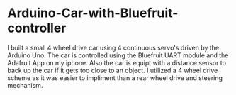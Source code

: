 # Arduino-Car-with-Bluefruit-controller
I built a small 4 wheel drive car using 4 continuous servo's driven by the Arduino Uno.
The car is controlled using the Bluefruit UART module and the Adafruit App on my iphone.
Also the car is equipt with a distance sensor to back up the car if it gets too close to an object.
I utilized a 4 wheel drive scheme as it was easier to impliment than a rear wheel drive and steering mechanism.
